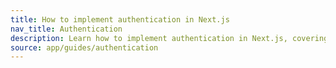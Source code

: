 ```yaml
---
title: How to implement authentication in Next.js
nav_title: Authentication
description: Learn how to implement authentication in Next.js, covering best practices, securing routes, authorization techniques, and session management.
source: app/guides/authentication
---
```


